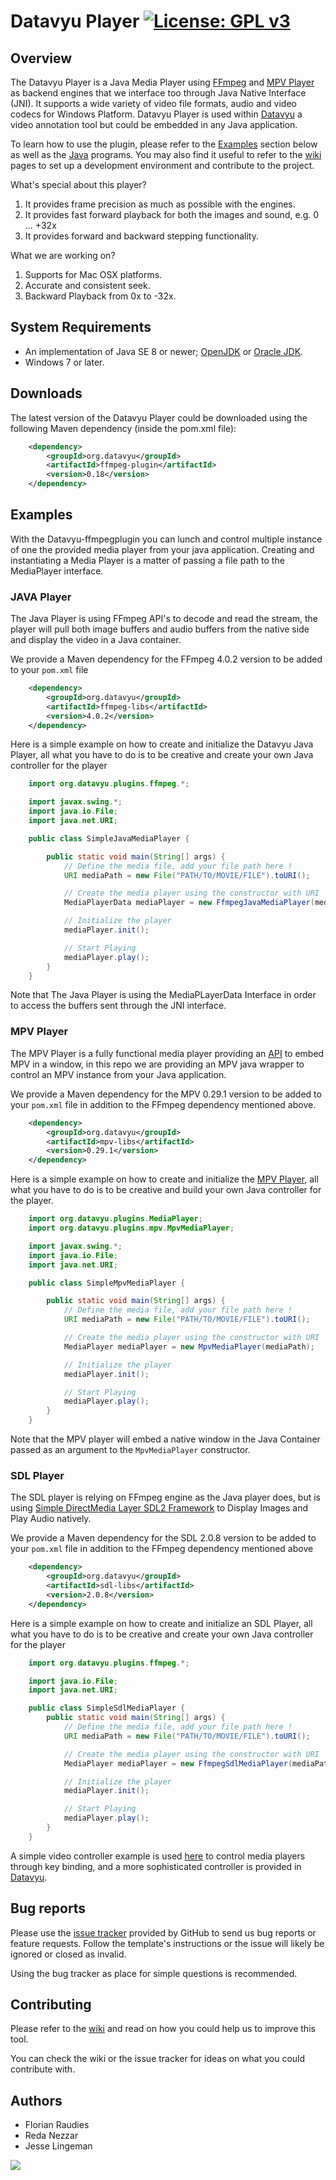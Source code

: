 # Datavyu Player [![License: GPL v3](https://img.shields.io/badge/License-GPL%20v3-blue.svg)](https://www.gnu.org/licenses/gpl-3.0)

## Overview
The Datavyu Player is a Java Media Player using [FFmpeg](https://github.com/FFmpeg/FFmpeg) and [MPV Player](https://github.com/mpv-player/mpv) as backend engines that we interface too through Java Native Interface (JNI). It supports a wide variety of video file formats, audio and video codecs for Windows Platform. Datavyu Player is used within [Datavyu](http://www.datavyu.org/) a video annotation tool but could be embedded in any Java application.

To learn how to use the plugin, please refer to the [Examples](##Examples) section below as well as the [Java](src/main/java/org/datavyu/plugins/examples) programs. You may also find it useful to refer to the [wiki](https://github.com/databrary/datavyu-ffmpegplugin/wiki) pages to set up a development environment and contribute to the project.

What's special about this player?

1. It provides frame precision as much as possible with the engines.
1. It provides fast forward playback for both the images and sound, e.g. 0 ... +32x
1. It provides forward and backward stepping functionality.

What we are working on?

1. Supports for Mac OSX platforms.
1. Accurate and consistent seek.
1. Backward Playback from 0x to -32x.

## System Requirements

- An implementation of Java SE 8 or newer; [OpenJDK](http://openjdk.java.net/install/) or
[Oracle JDK](http://www.oracle.com/technetwork/java/javase/downloads/).
- Windows 7 or later.

## Downloads
The latest version of the Datavyu Player could be downloaded using the following Maven dependency (inside the pom.xml file):

``` xml  
    <dependency>
        <groupId>org.datavyu</groupId>
        <artifactId>ffmpeg-plugin</artifactId>
        <version>0.18</version>
    </dependency>
```

## Examples
With the Datavyu-ffmpegplugin you can lunch and control multiple instance of one the provided media player from your java application. Creating and instantiating a Media Player is a matter of passing a file path to the MediaPlayer interface.

### JAVA Player
The Java Player is using FFmpeg API's to decode and read the stream, the player will pull both image buffers and audio buffers from the native side and display the video in a Java container.

We provide a Maven dependency for the FFmpeg 4.0.2 version to be added to your `pom.xml` file
``` xml  
    <dependency>
        <groupId>org.datavyu</groupId>
        <artifactId>ffmpeg-libs</artifactId>
        <version>4.0.2</version>
    </dependency>
```

Here is a simple example on how to create and initialize the Datavyu Java Player, all what you have to do is to be creative and create your own Java controller for the player

``` java
    import org.datavyu.plugins.ffmpeg.*;

    import javax.swing.*;
    import java.io.File;
    import java.net.URI;

    public class SimpleJavaMediaPlayer {

        public static void main(String[] args) {
            // Define the media file, add your file path here !
            URI mediaPath = new File("PATH/TO/MOVIE/FILE").toURI();

            // Create the media player using the constructor with URI
            MediaPlayerData mediaPlayer = new FfmpegJavaMediaPlayer(mediaPath);

            // Initialize the player
            mediaPlayer.init();

            // Start Playing
            mediaPlayer.play();
        }
    }
```
Note that The Java Player is using the MediaPLayerData Interface in order to access the buffers sent through the JNI interface.

### MPV Player
The MPV Player is a fully functional media player providing an [API](https://github.com/mpv-player/mpv/blob/master/libmpv/client.h) to embed MPV in a window, in this repo we are providing an MPV java wrapper to control an MPV instance from your Java application. 

We provide a Maven dependency for the MPV 0.29.1 version to be added to your `pom.xml` file in addition to the FFmpeg dependency mentioned above.
``` xml  
    <dependency>
        <groupId>org.datavyu</groupId>
        <artifactId>mpv-libs</artifactId>
        <version>0.29.1</version>
    </dependency>
```
Here is a simple example on how to create and initialize the [MPV Player](https://github.com/mpv-player/mpv), all what you have to do is to be creative and build your own Java controller for the player.

``` java
    import org.datavyu.plugins.MediaPlayer;
    import org.datavyu.plugins.mpv.MpvMediaPlayer;

    import javax.swing.*;
    import java.io.File;
    import java.net.URI;

    public class SimpleMpvMediaPlayer {

        public static void main(String[] args) {
            // Define the media file, add your file path here !
            URI mediaPath = new File("PATH/TO/MOVIE/FILE").toURI();

            // Create the media player using the constructor with URI
            MediaPlayer mediaPlayer = new MpvMediaPlayer(mediaPath);

            // Initialize the player
            mediaPlayer.init();

            // Start Playing
            mediaPlayer.play();
        }
    }
```
Note that the MPV player will embed a native window in the Java Container passed as an argument to the `MpvMediaPlayer` constructor.

### SDL Player
The SDL player is relying on FFmpeg engine as the Java player does, but is using [Simple DirectMedia Layer SDL2 Framework](https://www.libsdl.org/) to Display Images and Play Audio natively.

We provide a Maven dependency for the SDL 2.0.8 version to be added to your `pom.xml` file in addition to the FFmpeg dependency mentioned above

``` xml  
    <dependency>
        <groupId>org.datavyu</groupId>
        <artifactId>sdl-libs</artifactId>
        <version>2.0.8</version>
    </dependency>
```

Here is a simple example on how to create and initialize an SDL Player, all what you have to do is to be creative and create your own Java controller for the player

``` java
    import org.datavyu.plugins.ffmpeg.*;

    import java.io.File;
    import java.net.URI;

    public class SimpleSdlMediaPlayer {
        public static void main(String[] args) {
            // Define the media file, add your file path here !
            URI mediaPath = new File("PATH/TO/MOVIE/FILE").toURI();

            // Create the media player using the constructor with URI
            MediaPlayer mediaPlayer = new FfmpegSdlMediaPlayer(mediaPath);

            // Initialize the player
            mediaPlayer.init();

            // Start Playing
            mediaPlayer.play();
        }
    }
```

A simple video controller example is used [here](src/main/java/org/datavyu/plugins/examples/JMediaPlayerControlFrame.java) to control media players through key binding, and a more sophisticated controller is provided in [Datavyu](https://github.com/databrary/datavyu/blob/master/src/main/java/org/datavyu/views/VideoController.java).

## Bug reports
Please use the [issue tracker](https://github.com/databrary/datavyu-ffmpegplugin/issues) provided by GitHub to send us bug reports or feature requests. Follow the template's instructions or the issue will likely be ignored or closed as invalid.

Using the bug tracker as place for simple questions is recommended.

## Contributing
Please refer to the [wiki](https://github.com/databrary/datavyu-ffmpegplugin/wiki) and read on how you could help us to
improve this tool.

You can check the wiki or the issue tracker for ideas on what you could contribute with.

## Authors
* Florian Raudies
* Reda Nezzar
* Jesse Lingeman

[<img src="https://nyu.databrary.org/web/images/grants/nyu.jpg" imageWidth="300">](https://www.nyu.edu/)
